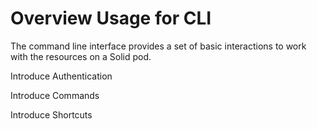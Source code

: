 # Overview Usage for CLI

The command line interface provides a set of basic interactions
to work with the resources on a Solid pod.


Introduce Authentication


Introduce Commands


Introduce Shortcuts


